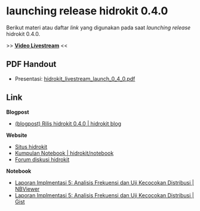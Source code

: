 # launching release hidrokit 0.4.0

Berikut materi atau daftar _link_ yang digunakan pada saat _launching release_ hidrokit 0.4.0. 

\>> **[Video Livestream](https://www.youtube.com/watch?v=ymJiO45e8FI)** <<

## PDF Handout

- Presentasi: [hidrokit_livestream_launch_0_4_0.pdf](./hidrokit_livestream_launch_0_4_0.pdf)

## Link

**Blogpost**

- [(blogpost) Rilis hidrokit 0.4.0 | hidrokit blog](https://hidrokit.github.io/blog/posts/launch-release-hidrokit-0-4-0/)

**Website**

- [Situs hidrokit](https://hidrokit.github.io)
- [Kumpulan Notebook | hidrokit/notebook](https://hidrokit.github.io/notebook/kumpulan-notebook#laporan-implementasi)
- [Forum diskusi hidrokit](https://github.com/hidrokit/hidrokit/discussions)

**Notebook**

- [Laporan Implmentasi 5: Analisis Frekuensi dan Uji Kecocokan Distribusi | NBViewer](https://nbviewer.jupyter.org/gist/560eecd2e55b5fdc3a357b6d3ac4f20c)
- [Laporan Implmentasi 5: Analisis Frekuensi dan Uji Kecocokan Distribusi | Gist](https://gist.github.com/560eecd2e55b5fdc3a357b6d3ac4f20c)

